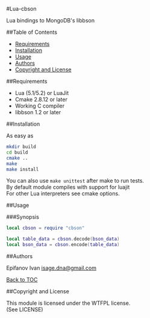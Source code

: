 #Lua-cbson

Lua bindings to MongoDB's libbson

##Table of Contents

* [Requirements](#requirements)
* [Installation](#installation)
* [Usage](#usage)
* [Authors](#authors)
* [Copyright and License](#copyright-and-license)

##Requirements

* Lua (5.1/5.2) or LuaJit
* Cmake 2.8.12 or later
* Working C compiler
* libbson 1.2 or later

##Installation

As easy as  
```bash
mkdir build
cd build
cmake ..
make
make install
```

You can also use `make unittest` after make to run tests.  
By default module compiles with support for luajit  
For other Lua interpreters see cmake options.

##Usage

###Synopsis

```lua
local cbson = require "cbson"

local table_data = cbson.decode(bson_data)
local bson_data = cbson.encode(table_data)
```

##Authors

Epifanov Ivan <isage.dna@gmail.com>

[Back to TOC](#table-of-contents)

##Copyright and License

This module is licensed under the WTFPL license.  
(See LICENSE)